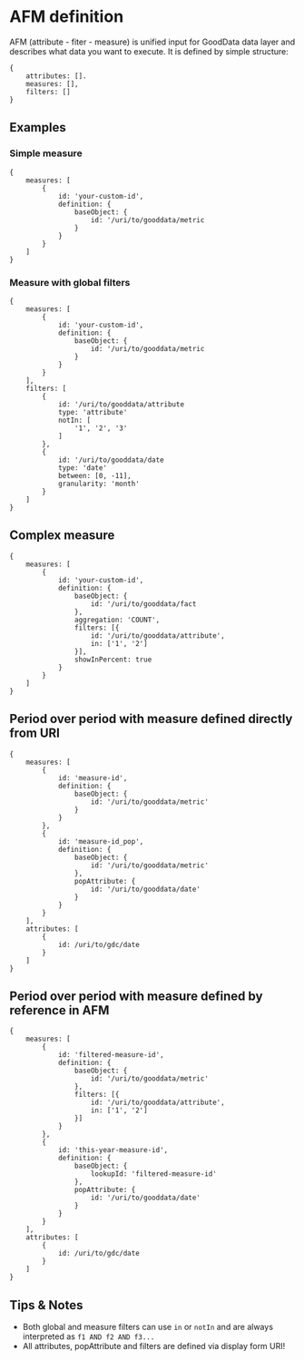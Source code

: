 # AFM definition

AFM (attribute - fiter - measure) is unified input for GoodData data layer and describes what data you want to execute. It is defined by simple structure:
```
{
    attributes: [].
    measures: [],
    filters: []
}
```

## Examples

### Simple measure
```
{
    measures: [
        {
            id: 'your-custom-id',
            definition: {
                baseObject: {
                    id: '/uri/to/gooddata/metric
                }
            }
        }
    ]
}
```

### Measure with global filters
```
{
    measures: [
        {
            id: 'your-custom-id',
            definition: {
                baseObject: {
                    id: '/uri/to/gooddata/metric
                }
            }
        }
    ],
    filters: [
        {
            id: '/uri/to/gooddata/attribute
            type: 'attribute'
            notIn: [
                '1', '2', '3'
            ]
        },
        {
            id: '/uri/to/gooddata/date
            type: 'date'
            between: [0, -11],
            granularity: 'month'
        }
    ]
}
```

## Complex measure
```
{
    measures: [
        {
            id: 'your-custom-id',
            definition: {
                baseObject: {
                    id: '/uri/to/gooddata/fact
                },
                aggregation: 'COUNT',
                filters: [{
                    id: '/uri/to/gooddata/attribute',
                    in: ['1', '2']
                }],
                showInPercent: true
            }
        }
    ]
}
```

## Period over period with measure defined directly from URI
```
{
    measures: [
        {
            id: 'measure-id',
            definition: {
                baseObject: {
                    id: '/uri/to/gooddata/metric'
                }
            }
        },
        {
            id: 'measure-id_pop',
            definition: {
                baseObject: {
                    id: '/uri/to/gooddata/metric'
                },
                popAttribute: {
                    id: '/uri/to/gooddata/date'
                }
            }
        }
    ],
    attributes: [
        {
            id: /uri/to/gdc/date
        }
    ]
}
```

## Period over period with measure defined by reference in AFM
```
{
    measures: [
        {
            id: 'filtered-measure-id',
            definition: {
                baseObject: {
                    id: '/uri/to/gooddata/metric'
                },
                filters: [{
                    id: '/uri/to/gooddata/attribute',
                    in: ['1', '2']
                }]
            }
        },
        {
            id: 'this-year-measure-id',
            definition: {
                baseObject: {
                    lookupId: 'filtered-measure-id'
                },
                popAttribute: {
                    id: '/uri/to/gooddata/date'
                }
            }
        }
    ],
    attributes: [
        {
            id: /uri/to/gdc/date
        }
    ]
}
```


## Tips & Notes
* Both global and measure filters can use `in` or `notIn` and are always interpreted as `f1 AND f2 AND f3...`
* All attributes, popAttribute and filters are defined via display form URI!
